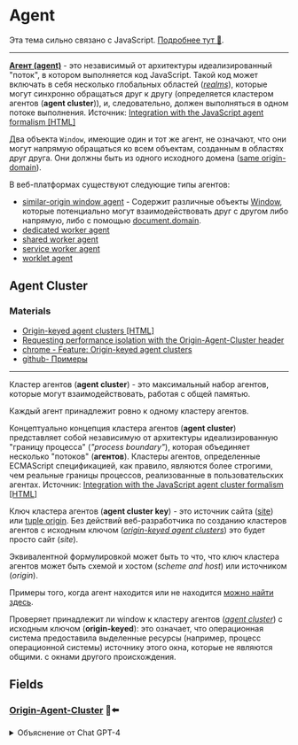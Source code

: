 # Agent

Эта тема сильно связано с JavaScript. [Подробнее тут 📂](../../../../../languages/javascript/topics/env-and-exec-contexts.md#Agent).

___

[**Агент (agent)**](https://tc39.es/ecma262/#sec-agents) - это независимый от архитектуры идеализированный "поток", в котором выполняется код JavaScript. Такой код может включать в себя несколько глобальных областей ([*realms*](https://html.spec.whatwg.org/multipage/webappapis.html#concept-global-object-realm)), которые могут синхронно обращаться друг к другу (определяется кластером агентов (**agent cluster**)), и, следовательно, должен выполняться в одном потоке выполнения. Источник: [Integration with the JavaScript agent formalism [HTML]](https://html.spec.whatwg.org/multipage/webappapis.html#integration-with-the-javascript-agent-formalism)

Два объекта `Window`, имеющие один и тот же агент, не означают, что они могут напрямую обращаться ко всем объектам, созданным в областях друг друга. Они должны быть из одного исходного домена ([same origin-domain](https://html.spec.whatwg.org/multipage/browsers.html#same-origin-domain)).

В веб-платформах существуют следующие типы агентов:

- [similar-origin window agent](https://html.spec.whatwg.org/multipage/webappapis.html#similar-origin-window-agent) - Содержит различные объекты [Window](https://html.spec.whatwg.org/multipage/nav-history-apis.html#window), которые потенциально могут взаимодействовать друг с другом либо напрямую, либо с помощью [document.domain](https://html.spec.whatwg.org/multipage/browsers.html#dom-document-domain).
- [dedicated worker agent](https://html.spec.whatwg.org/multipage/webappapis.html#dedicated-worker-agent)
- [shared worker agent](https://html.spec.whatwg.org/multipage/webappapis.html#shared-worker-agent)
- [service worker agent](https://html.spec.whatwg.org/multipage/webappapis.html#service-worker-agent)
- [worklet agent](https://html.spec.whatwg.org/multipage/webappapis.html#worklet-agent)

## Agent Cluster

<!-- TODO: Разобраться с темой Agent Cluster (дочитать статьи)  -->

### Materials

- [Origin-keyed agent clusters [HTML]](https://html.spec.whatwg.org/multipage/browsers.html#origin-keyed-agent-clusters)
- [Requesting performance isolation with the Origin-Agent-Cluster header](https://web.dev/articles/origin-agent-cluster)
- [chrome - Feature: Origin-keyed agent clusters](https://chromestatus.com/feature/5683766104162304)
- [github- Примеры](https://github.com/domenic/origin-agent-cluster-demo.dev)

___

Кластер агентов (**agent cluster**) - это максимальный набор агентов, которые могут взаимодействовать, работая с общей памятью.

Каждый агент принадлежит ровно к одному кластеру агентов.

Концептуально концепция кластера агентов (**agent cluster**) представляет собой независимую от архитектуры идеализированную "границу процесса" (*"process boundary"*), которая объединяет несколько "потоков" (**агентов**). Кластеры агентов, определенные ECMAScript спецификацией, как правило, являются более строгими, чем реальные границы процессов, реализованные в пользовательских агентах. Источник: [Integration with the JavaScript agent cluster formalism [HTML]](https://html.spec.whatwg.org/multipage/webappapis.html#integration-with-the-javascript-agent-cluster-formalism)

Ключ кластера агентов (**agent cluster key**) - это источник сайта ([site](https://html.spec.whatwg.org/multipage/browsers.html#site)) или [tuple origin](https://html.spec.whatwg.org/multipage/browsers.html#concept-origin-tuple). Без действий веб-разработчика по созданию кластеров агентов с исходным ключом ([*origin-keyed agent clusters*](https://html.spec.whatwg.org/multipage/browsers.html#origin-keyed-agent-clusters)) это будет просто сайт (*site*).

Эквивалентной формулировкой может быть то что, что ключ кластера агентов может быть схемой и хостом (*scheme and host*) или источником (*origin*).

Примеры того, когда агент находится или не находится [можно найти здесь](https://html.spec.whatwg.org/multipage/webappapis.html#:~:text=The%20following%20pairs%20of%20global%20objects%20,each%20other).

Проверяет принадлежит ли window к кластеру агентов ([*agent cluster*](https://tc39.es/ecma262/#sec-agent-clusters)) с исходным ключом (**origin-keyed**): это означает, что операционная система предоставила выделенные ресурсы (например, процесс операционной системы) источнику этого окна, которые не являются общими. с окнами другого происхождения.

## Fields

### [Origin-Agent-Cluster](https://html.spec.whatwg.org/multipage/browsers.html#origin-agent-cluster) 🎩⬅️

<details>
<summary>Объяснение от Chat GPT-4</summary>

Поле HTTP-заголовка `Origin-Agent-Cluster` используется для запроса размещения связанного документа в агентском кластере, ключом которого является происхождение. Это означает, что ресурсы операционной системы (например, процесс операционной системы), используемые для обработки документа, должны быть общими только с другими документами из того же происхождения.

Это поле предназначено для улучшения производительности, поскольку документ, требующий значительных ресурсов, будет менее склонен ухудшать производительность документов из других происхождений. Современные веб-браузеры имеют мультипроцессорную архитектуру, в которой страницы из разных происхождений могут выполняться в разных процессах операционной системы. Это важно для производительности, так как это означает, что ресурсоемкая страница не будет так сильно влиять на другие страницы, открытые пользователем2.

Однако следует помнить, что агентские кластеры, ключом которых является происхождение, не следует рассматривать как функцию безопасности: браузеры могут игнорировать запрос по разным причинам или реализовать его таким образом, который не обеспечивает защиту памяти (например, используя отдельные потоки вместо отдельных процессов)
</details>
